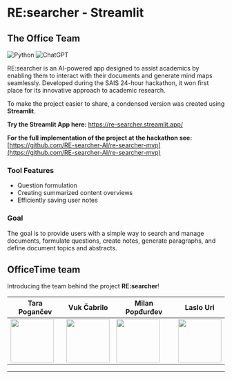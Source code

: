 # RE:searcher - Streamlit

## The Office Team

![Python](https://img.shields.io/badge/python-3670A0?style=for-the-badge&logo=python&logoColor=ffdd54)
![ChatGPT](https://img.shields.io/badge/chatGPT-74aa9c?style=for-the-badge&logo=openai&logoColor=white)

RE:searcher is an AI-powered app designed to assist academics by enabling them to interact with their documents and generate mind maps seamlessly. Developed during the SAIS 24-hour hackathon, it won first place for its innovative approach to academic research.

To make the project easier to share, a condensed version was created using **Streamlit**.

**Try the Streamlit App here:** [https://re-searcher.streamlit.app/ ](https://re-searcher.streamlit.app/)

**For the full implementation of the project at the hackathon
see:** [https://github.com/RE-searcher-AI/re-searcher-mvp](https://github.com/RE-searcher-AI/re-searcher-mvp)

### Tool Features
- Question formulation
- Creating summarized content overviews
- Efficiently saving user notes

### Goal

The goal is to provide users with a simple way to search and manage documents, formulate questions, create notes, generate paragraphs, and define document topics and abstracts.

## OfficeTime team

Introducing the team behind the project **RE:searcher**!


Tara Pogančev | Vuk Čabrilo | Milan Popđurđev | Laslo Uri
--- | --- | --- | ---
<a href="https://www.linkedin.com/in/tara-pogancev/"><image src="assets/TeamMembers/TaraReal.png" height="auto" width="100" style="border-radius:0%"></a>|<a href="https://www.linkedin.com/in/vuk-%C4%8Dabrilo-63b369207/"><image src="assets/TeamMembers/VukReal.png" height="auto" width="100" style="border-radius:0%"></a> | <a href="https://www.linkedin.com/in/milan-pop%C4%91ur%C4%91ev/"><image src="assets/TeamMembers/MilanReal.png" height="auto" width="100" style="border-radius:0%"></a> | <a href="https://www.linkedin.com/in/laslo-uri/"><image src="assets/TeamMembers/LasloReal.png" height="auto" width="100" style="border-radius:0%"></a>

---
